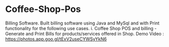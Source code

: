 # Coffee-Shop-Pos
Billing Software. Built billing software using Java and MySql and with Print functionality for the following use cases.
i. Coffee Shop POS and billing - Generate and Print Bills for products/services offered in Shop.
Demo Video : https://photos.app.goo.gl/tExV2useCYWSyYkN6
